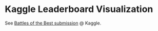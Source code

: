 Kaggle Leaderboard Visualization
================================

See <a href="https://www.kaggle.com/c/leapfrogging-leaderboards/visualization/710">Battles of the Best submission</a> @ Kaggle.
